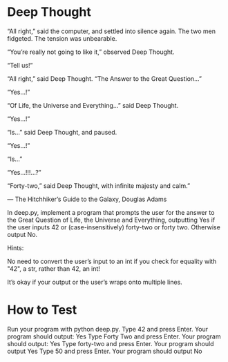 # Deep Thought
“All right,” said the computer, and settled into silence again. The two men fidgeted. The tension was unbearable.

“You’re really not going to like it,” observed Deep Thought.

“Tell us!”

“All right,” said Deep Thought. “The Answer to the Great Question…”

“Yes…!”

“Of Life, the Universe and Everything…” said Deep Thought.

“Yes…!”

“Is…” said Deep Thought, and paused.

“Yes…!”

“Is…”

“Yes…!!!…?”

“Forty-two,” said Deep Thought, with infinite majesty and calm.”

— The Hitchhiker’s Guide to the Galaxy, Douglas Adams

In deep.py, implement a program that prompts the user for the answer to the Great Question of Life, the Universe and Everything, outputting Yes if the user inputs 42 or (case-insensitively) forty-two or forty two. Otherwise output No.

Hints:

No need to convert the user’s input to an int if you check for equality with "42", a str, rather than 42, an int!

It’s okay if your output or the user’s wraps onto multiple lines.

# How to Test
Run your program with python deep.py.
Type 42 and press Enter. Your program should output:
Yes 
Type Forty Two and press Enter. Your program should output:
Yes
Type forty-two and press Enter. Your program should output
Yes
Type 50 and press Enter. Your program should output
No
